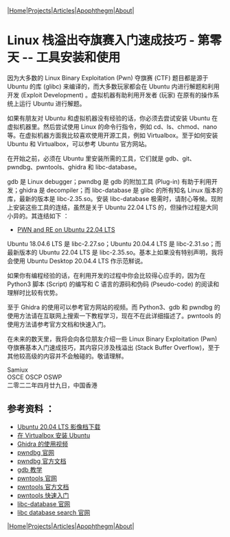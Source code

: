 |[Home](/README.md)|[Projects](/projects.md)|[Articles](/articles.md)|[Apophthegm](/apophthegm.md)|[About](/about.md)|

# Linux 栈溢出夺旗赛入门速成技巧 - 第零天 -- 工具安装和使用

因为大多数的 Linux Binary Exploitation (Pwn) 夺旗赛 (CTF) 题目都是源于 Ubuntu 的库 (glibc) 来编译的，而大多数玩家都会在 Ubuntu 内进行解题和利用开发 (Exploit Development) 。虚拟机器有助利用开发者 (玩家) 在原有的操作系统上运行 Ubuntu 进行解题。

如果有朋友对 Ubuntu 和虚拟机器没有经验的话，你必须去尝试安装 Ubuntu 在虚拟机器里。然后尝试使用 Linux 的命令行指令，例如 cd、ls、chmod、nano 等。在虚拟机器方面我比较喜欢使用开源工具，例如 Virtualbox。至于如何安装 Ubuntu 和 Virtualbox，可以参考 Ubuntu 官方网站。

在开始之前，必须在 Ubuntu 里安装所需的工具，它们就是 gdb、git、pwndbg、pwntools、ghidra 和 libc-database。

gdb 是 Linux debugger；pwndbg 是 gdb 的附加工具 (Plug-in) 有助于利用开发；ghidra 是 decompiler；而 libc-database 是 glibc 的所有知名 Linux 版本的库，最新的版本是 libc-2.35.so。安装 libc-database 极需时，请耐心等候。现附上安装这些工具的连结，虽然是关于 Ubuntu 22.04 LTS 的，但操作过程是大同小异的。其连结如下 ：

- [PWN and RE on Ubuntu 22.04 LTS](https://samiux.github.io/pwn_ubuntu.html)   

Ubuntu 18.04.6 LTS 是 libc-2.27.so；Ubuntu 20.04.4 LTS 是 libc-2.31.so；而最新版本的 Ubuntu 22.04 LTS 是 libc-2.35.so。基本上如果没有特别声明，我将会使用 Ubuntu Desktop 20.04.4 LTS 作示范觧说。

如果你有编程经验的话，在利用开发的过程中你会比较得心应手的，因为在 Python3 脚本 (Script) 的编写和 C 语言的源码和伪码 (Pseudo-code) 的阅读和理觧时比较有优势。

至于 Ghidra 的使用可以参考官方网站的视频。而 Python3、gdb 和 pwndbg 的使用方法请在互联网上搜索一下教程学习，现在不在此详细描述了。pwntools 的使用方法请参考官方文档和快速入门。

在未来的数天里，我将会向各位朋友介绍一些 Linux Binary Exploitation (Pwn) 夺旗赛基本入门速成技巧，其内容只涉及栈溢出 (Stack Buffer Overflow)，至于其他较高级的内容并不会触碰的。敬请理觧。

Samiux   
OSCE  OSCP  OSWP   
二零二二年四月廿九日，中国香港   

## 参考资料 ：

- [Ubuntu 20.04 LTS 影像档下载](https://releases.ubuntu.com/focal/)   
- [在 Virtualbox 安装 Ubuntu](https://ubuntu.com/tutorials/how-to-run-ubuntu-desktop-on-a-virtual-machine-using-virtualbox#1-overview)   
- [Ghidra 的使用视频](https://ghidra-sre.org)   
- [pwndbg 官网](https://github.com/pwndbg/pwndbg)   
- [pwndbg 官方文档](https://browserpwndbg.readthedocs.io/en/docs/)   
- [gdb 教学](https://www.tutorialspoint.com/gnu_debugger/index.htm)   
- [pwntools 官网](https://github.com/Gallopsled/pwntools)   
- [pwntools 官方文档](https://docs.pwntools.com/en/stable/)   
- [pwntools 快速入门](https://github.com/Gallopsled/pwntools-tutorial)   
- [libc-database 官网](https://github.com/niklasb/libc-database)   
- [libc database search 官网](https://libc.blukat.me)   

|[Home](/README.md)|[Projects](/projects.md)|[Articles](/articles.md)|[Apophthegm](/apophthegm.md)|[About](/about.md)|
